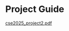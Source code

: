 # Project Guide

[cse2025_project2.pdf](https://github.com/nesrinsimsek/data-structures-dijkstras-algorithm/files/11344323/cse2025_project2.pdf)
